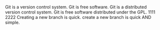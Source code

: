 Git is a version control system.
Git is free software.
Git is a distributed version control system.
Git is free software distributed under the GPL.
1111
2222
Creating a new branch is quick.
create a new branch is quick AND simple.

